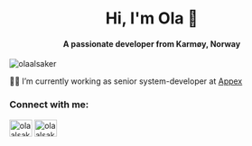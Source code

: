 <h1 align="center">Hi, I'm Ola 👋</h1>
<h4 align="center">A passionate developer from Karmøy, Norway</h4>

<p align="left"> <img src="https://komarev.com/ghpvc/?username=olaalsaker&label=Profile%20views&color=0e75b6&style=flat" alt="olaalsaker" /> </p>

👨‍💻 I’m currently working as senior system-developer at [Appex](https://appex.no)

<h3 align="left">Connect with me:</h3>
<p align="left">
<a href="https://fb.com/olaalsaker" target="blank"><img align="center" src="https://cdn.jsdelivr.net/npm/simple-icons@3.0.1/icons/facebook.svg" alt="olaalsaker" height="30" width="40" /></a>
<a href="https://instagram.com/olaalsaker" target="blank"><img align="center" src="https://cdn.jsdelivr.net/npm/simple-icons@3.0.1/icons/instagram.svg" alt="olaalsaker" height="30" width="40" /></a>
</p>
